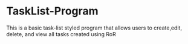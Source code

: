 # TaskList-Program
This is a basic task-list styled program that allows users to create,edit, delete, and view all tasks created using RoR
